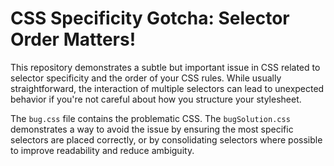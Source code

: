 # CSS Specificity Gotcha: Selector Order Matters!

This repository demonstrates a subtle but important issue in CSS related to selector specificity and the order of your CSS rules.  While usually straightforward, the interaction of multiple selectors can lead to unexpected behavior if you're not careful about how you structure your stylesheet.

The `bug.css` file contains the problematic CSS. The `bugSolution.css` demonstrates a way to avoid the issue by ensuring the most specific selectors are placed correctly, or by consolidating selectors where possible to improve readability and reduce ambiguity.
